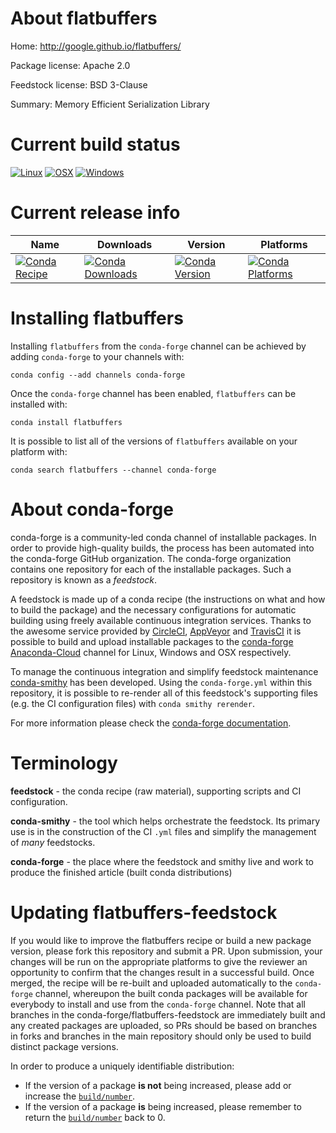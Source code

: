 About flatbuffers
=================

Home: http://google.github.io/flatbuffers/

Package license: Apache 2.0

Feedstock license: BSD 3-Clause

Summary: Memory Efficient Serialization Library



Current build status
====================

[![Linux](https://img.shields.io/circleci/project/github/conda-forge/flatbuffers-feedstock/master.svg?label=Linux)](https://circleci.com/gh/conda-forge/flatbuffers-feedstock)
[![OSX](https://img.shields.io/travis/conda-forge/flatbuffers-feedstock/master.svg?label=macOS)](https://travis-ci.org/conda-forge/flatbuffers-feedstock)
[![Windows](https://img.shields.io/appveyor/ci/conda-forge/flatbuffers-feedstock/master.svg?label=Windows)](https://ci.appveyor.com/project/conda-forge/flatbuffers-feedstock/branch/master)

Current release info
====================

| Name | Downloads | Version | Platforms |
| --- | --- | --- | --- |
| [![Conda Recipe](https://img.shields.io/badge/recipe-flatbuffers-green.svg)](https://anaconda.org/conda-forge/flatbuffers) | [![Conda Downloads](https://img.shields.io/conda/dn/conda-forge/flatbuffers.svg)](https://anaconda.org/conda-forge/flatbuffers) | [![Conda Version](https://img.shields.io/conda/vn/conda-forge/flatbuffers.svg)](https://anaconda.org/conda-forge/flatbuffers) | [![Conda Platforms](https://img.shields.io/conda/pn/conda-forge/flatbuffers.svg)](https://anaconda.org/conda-forge/flatbuffers) |

Installing flatbuffers
======================

Installing `flatbuffers` from the `conda-forge` channel can be achieved by adding `conda-forge` to your channels with:

```
conda config --add channels conda-forge
```

Once the `conda-forge` channel has been enabled, `flatbuffers` can be installed with:

```
conda install flatbuffers
```

It is possible to list all of the versions of `flatbuffers` available on your platform with:

```
conda search flatbuffers --channel conda-forge
```


About conda-forge
=================

conda-forge is a community-led conda channel of installable packages.
In order to provide high-quality builds, the process has been automated into the
conda-forge GitHub organization. The conda-forge organization contains one repository
for each of the installable packages. Such a repository is known as a *feedstock*.

A feedstock is made up of a conda recipe (the instructions on what and how to build
the package) and the necessary configurations for automatic building using freely
available continuous integration services. Thanks to the awesome service provided by
[CircleCI](https://circleci.com/), [AppVeyor](https://www.appveyor.com/)
and [TravisCI](https://travis-ci.org/) it is possible to build and upload installable
packages to the [conda-forge](https://anaconda.org/conda-forge)
[Anaconda-Cloud](https://anaconda.org/) channel for Linux, Windows and OSX respectively.

To manage the continuous integration and simplify feedstock maintenance
[conda-smithy](https://github.com/conda-forge/conda-smithy) has been developed.
Using the ``conda-forge.yml`` within this repository, it is possible to re-render all of
this feedstock's supporting files (e.g. the CI configuration files) with ``conda smithy rerender``.

For more information please check the [conda-forge documentation](https://conda-forge.org/docs/).

Terminology
===========

**feedstock** - the conda recipe (raw material), supporting scripts and CI configuration.

**conda-smithy** - the tool which helps orchestrate the feedstock.
                   Its primary use is in the construction of the CI ``.yml`` files
                   and simplify the management of *many* feedstocks.

**conda-forge** - the place where the feedstock and smithy live and work to
                  produce the finished article (built conda distributions)


Updating flatbuffers-feedstock
==============================

If you would like to improve the flatbuffers recipe or build a new
package version, please fork this repository and submit a PR. Upon submission,
your changes will be run on the appropriate platforms to give the reviewer an
opportunity to confirm that the changes result in a successful build. Once
merged, the recipe will be re-built and uploaded automatically to the
`conda-forge` channel, whereupon the built conda packages will be available for
everybody to install and use from the `conda-forge` channel.
Note that all branches in the conda-forge/flatbuffers-feedstock are
immediately built and any created packages are uploaded, so PRs should be based
on branches in forks and branches in the main repository should only be used to
build distinct package versions.

In order to produce a uniquely identifiable distribution:
 * If the version of a package **is not** being increased, please add or increase
   the [``build/number``](https://conda.io/docs/user-guide/tasks/build-packages/define-metadata.html#build-number-and-string).
 * If the version of a package **is** being increased, please remember to return
   the [``build/number``](https://conda.io/docs/user-guide/tasks/build-packages/define-metadata.html#build-number-and-string)
   back to 0.
